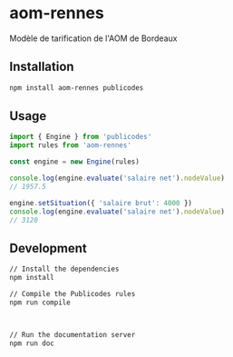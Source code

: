 # aom-rennes

Modèle de tarification de l'AOM de Bordeaux

## Installation

```sh
npm install aom-rennes publicodes
```

## Usage

```typescript
import { Engine } from 'publicodes'
import rules from 'aom-rennes'

const engine = new Engine(rules)

console.log(engine.evaluate('salaire net').nodeValue)
// 1957.5

engine.setSituation({ 'salaire brut': 4000 })
console.log(engine.evaluate('salaire net').nodeValue)
// 3120
```

## Development

```sh
// Install the dependencies
npm install

// Compile the Publicodes rules
npm run compile



// Run the documentation server
npm run doc
```
